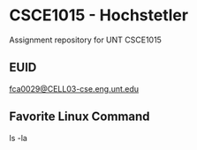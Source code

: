 # CSCE1015 - Hochstetler
Assignment repository for UNT CSCE1015
## EUID
fca0029@CELL03-cse.eng.unt.edu
## Favorite Linux Command
ls -la
